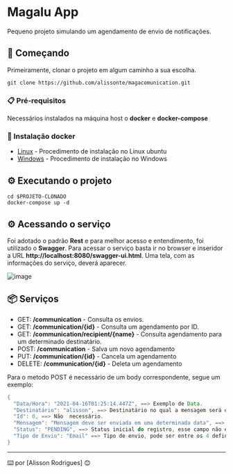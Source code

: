 # Magalu App

Pequeno projeto simulando um agendamento de envio de notificações.

## 🚀 Começando

Primeiramente, clonar o projeto em algum caminho a sua escolha.
```
git clone https://github.com/alissonte/magacomunication.git
```

### 📋 Pré-requisitos

Necessários instalados na máquina host o **docker** e **docker-compose**

### 🔧 Instalação docker

* [Linux](https://docs.docker.com/engine/install/ubuntu/) - Procedimento de instalação no Linux ubuntu
* [Windows](https://docs.docker.com/docker-for-windows/install/) - Procedimento de instalação no Windows

## ⚙️ Executando o projeto

```
cd $PROJETO-CLONADO
docker-compose up -d
```

## ⚙️ Acessando o serviço
Foi adotado o padrão **Rest** e para melhor acesso e entendimento, foi utilizado o **Swagger**. Para acessar o serviço basta ir no browser e inseridor a URL
**http://localhost:8080/swagger-ui.html**. Uma tela, com as informações do serviço, deverá aparecer.

![image](https://user-images.githubusercontent.com/585455/114957888-4b15a900-9e38-11eb-9a36-8d38e76a1996.png)

## 📦 Serviços

* GET: **/communication** - Consulta os envios.
* GET: **/communication/{id}** - Consulta um agendamento por ID.
* GET: **/communication/recipient/{name}** - Consulta agendamento para um determinado destinatário.
* POST: **/communication** - Salva um novo agendamento
* PUT: **/communication/{id}** - Cancela um agendamento
* DELETE: **/communication/{id}** - Deleta um agendamento

Para o metodo POST é necessário de um body correspondente, segue um exemplo:
```java
{
  "Data/Hora": "2021-04-16T01:25:14.447Z", ==> Exemplo de Data.
  "Destinatário": "alisson", ==> Destinatário no qual a mensagem será enviada.
  "Id": 0, ==> Não  necessário.
  "Mensagem": "Mensagem deve ser enviada em uma determinada data", ==> Mensagem a ser enviada.
  "Status": "PENDING", ==> Status inicial do registro, esse campo não é obrigatório.
  "Tipo de Envio": "Email" ==> Tipo de envio, pode ser entre os 4 definidos no documento: SMS, Whatsapp, Email ou Push. Esse campo não é obrigatório.
}
```

---
⌨️ por [Alisson Rodrigues] 😊
